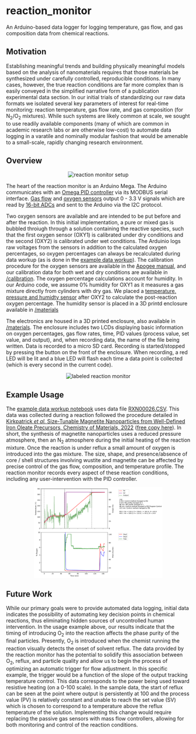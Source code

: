 # reaction_monitor
An Arduino-based data logger for logging temperature, gas flow, and gas composition data from chemical reactions.

## Motivation

Establishing meaningful trends and building physically meaningful models based on the analysis of nanomaterials requires that those materials be synthesized under carefully controlled, reproducible conditions. In many cases, however, the true reaction conditions are far more complex than is easily conveyed in the simplified narrative form of a publication experimental data section. In our initial trials of standardizing our raw data formats we isolated several key parameters of interest for real-time monitoring: reaction temperature, gas flow rate, and gas composition (for N<sub>2</sub>/O<sub>2</sub> mixtures). While such systems are likely common at scale, we sought to use readily available components (many of which are common in academic research labs or are otherwise low-cost) to automate data logging in a varatile and nominally modular fashion that would be amenable to a small-scale, rapidly changing research environment.

## Overview

<p align="center">
    <img src="assets/rxn_monitor_setup.JPG" alt="reaction monitor setup" width="30%" height="30%">
</p>

The heart of the reaction monitor is an Arduino Mega. The Arduino communicates with an [Omega PID controller](https://www.omega.ca/en/control-monitoring/controllers/pid-controllers/p/CN7200-Series) via its MODBUS serial interface. [Gas flow](https://www.mcmflow.com/product/model-100/) and [oxygen sensors](https://www.apogeeinstruments.com/so-110-soil-response-thermistor-reference-oxygen-sensor/) output 0 - 3.3 V signals which are read by [16-bit ADCs](https://www.adafruit.com/product/1085) and sent to the Arduino via the I2C protocol. 

Two oxygen sensors are available and are intended to be put before and after the reaction. In this initial implementation, a pure or mixed gas is bubbled throiugh through a solution containing the reactive species, such that the first oxygen sensor (OXY1) is calibrated under dry conditions and the second (OXY2) is calibrated under wet conditions. The Arduinio logs raw voltages from the sensors in addition to the calculated oxygen percentages, so oxygen percentages can always be recalculated during data workup (as is done in the [example data workup](sample_data_workup.ipynb)). The calibration procedure for the oxygen sensors are available in the [Apogee manual](assets/SO-100-200-manual.pdf), and our calibration data for both wet and dry conditions are available in [/calibration](calibration). The oxygen percentage calculations account for humidity. In our Arduino code, we assume 0% humidity for OXY1 as it measures a gas mixture directly from cylinders with dry gas. We placed a [temperature, pressure and humidty sensor](https://www.adafruit.com/product/2652) after OXY2 to calculate the post-reaction oxygen percentage. The humidity sensor is placed in a 3D printd enclosure available in [/materials](materials)

The electronics are housed in a 3D printed enclosure, also available in [/materials](materials). The enclosure includes two LCDs displaying basic information on oxygen percentages, gas flow rates, time, PID values (process value, set value, and output), and, when recording data, the name of the file being written. Data is recorded to a micro SD card. Recording is started/stopped by pressing the button on the front of the enclosure. When recording, a red LED will be lit and a blue LED will flash each time a data point is collected (which is every second in the current code).

<p align="center">
    <img src="assets/labeled_reaction_monitor.png" alt="labeled reaction monitor" width="50%" height="50%">
</p>

## Example Usage

The [example data workup notebook](sample_data_workup.ipynb) uses data file [RXN00026.CSV](sample_data/RXN00026.CSV). This data was collected during a reaction followed the procedure detailed in [Kirkpatrick _et al._ Size-Tunable Magnetite Nanoparticles from Well-Defined Iron Oleate Precursors, Chemistry of Materials, 2022](https://pubs.acs.org/doi/10.1021/acs.chemmater.2c02046) ([free copy here](https://drive.google.com/file/d/1hveF1zS2nrNvON7UYBfMMZ2yYlZfvH2g/view)). In short, the synthesis of magnetite nanoparticles uses a reduced pressure atmosphere, then an N<sub>2</sub> atmosphere during the initial heating of the reaction mixture. Once the reaction is under reflux a small amount of oxygen is introduced into the gas mixture. The size, shape, and presence/absence of core / shell structures involving wustite and magnetite can be affected by precise control of the gas flow, composition, and temperature profile. The reaction monitor records every aspect of these reaction conditions, including any user-intervention with the PID controller.

<p align="center">
    <img src="sample_data/RXN00026.png" alt="sample reaction data workup" width="70%" height="70%">
</p>

## Future Work

While our primary goals were to provide automated data logging, initial data indicates the possibility of automating key decision points in chemical reactions, thus eliminating hidden sources of uncontrolled human intervention. In the usage example above, our results indicate that the timing of introducing O<sub>2</sub> into the reaction affects the phase purity of the final particles. Presently, O<sub>2</sub> is introduced when the chemist running the reaction visually detects the onset of solvent reflux. The data provided by the reaction monitor has the potential to solidify this association between O<sub>2</sub>, reflux, and particle quality and allow us to begin the process of optimizing an automatic trigger for flow adjustment. In this specific example, the trigger would be a function of the slope of the output tracking temperature control. This data corresponds to the power being used toward resistive heating (on a 0-100 scale). In the sample data, the start of reflux can be seen at the point where output is persistently at 100 and the process value (PV) is relatively constant and unable to reach the set value (SV) which is chosen to correspond to a temperature above the reflux temperature of the solution. Implementing this change would require replacing the passive gas sensors with mass flow controllers, allowing for both monitoring and control of the reaction conditions.
